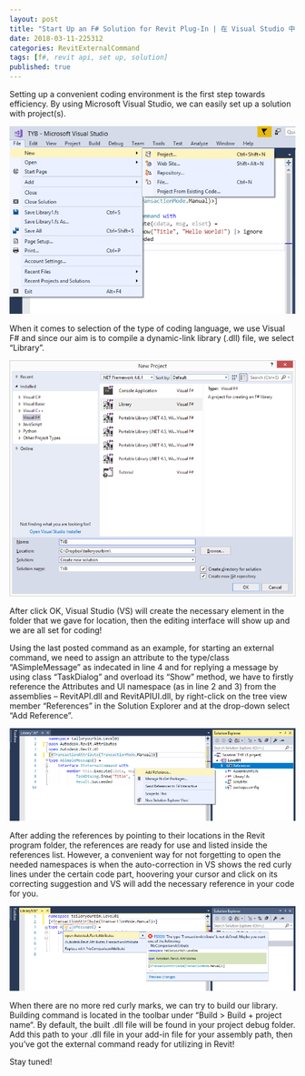 ```yaml
---
layout: post
title: "Start Up an F# Solution for Revit Plug-In | 在 Visual Studio 中用 F# 編程 Revit 外部指令"
date: 2018-03-11-225312 
categories: RevitExternalCommand
tags: [f#, revit api, set up, solution]
published: true
---
```

<script src="/assets/signup/signup.js"></script>
<signup-component></signup-component>
Setting up a convenient coding environment is the first step towards efficiency. By using Microsoft Visual Studio, we can easily set up a solution with project(s).

![img](/assets/img/2017/20171007_01_file_new_project.png)

When it comes to selection of the type of coding language, we use Visual F# and since our aim is to compile a dynamic-link library (.dll) file, we select “Library”.

![img](/assets/img/2017/20171007_02_solution.png)

After click OK, Visual Studio (VS) will create the necessary element in the folder that we gave for location, then the editing interface will show up and we are all set for coding!

Using the last posted command as an example, for starting an external command, we need to assign an attribute to the type/class “ASimpleMessage” as indecated in line 4 and for replying a message by using class “TaskDialog” and overload its “Show” method, we have to firstly reference the Attributes and UI namespace (as in line 2 and 3) from the assemblies – RevitAPI.dll and RevitAPIUI.dll, by right-click on the tree view member “References” in the Solution Explorer and at the drop-down select “Add Reference”.

![img](/assets/img/2017/20171007_03_references.png)

After adding the references by pointing to their locations in the Revit program folder, the references are ready for use and listed inside the references list. However, a convenient way for not forgetting to open the needed namespaces is when the auto-correction in VS shows the red curly lines under the certain code part, hoovering your cursor and click on its correcting suggestion and VS will add the necessary reference in your code for you.

![img](/assets/img/2017/20171007_04_autocorrection.png)

When there are no more red curly marks, we can try to build our library. Building command is located in the toolbar under “Build > Build + project name“. By default, the built .dll file will be found in your project debug folder. Add this path to your .dll file in your add-in file for your assembly path, then you’ve got the external command ready for utilizing in Revit!

Stay tuned!
